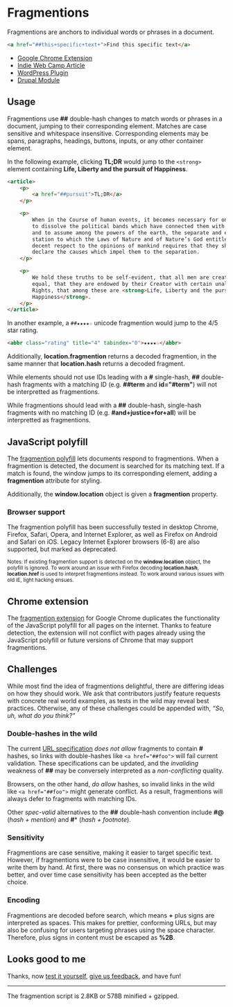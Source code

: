 # Fragmentions

Fragmentions are anchors to individual words or phrases in a document.

```html
<a href="##this+specific+text+">Find this specific text</a>
```

- [Google Chrome Extension](https://chrome.google.com/webstore/detail/fragmentions/pgajkeekgcmgglngchhmcmnkffnhihck)
- [Indie Web Camp Article](http://indiewebcamp.com/fragmention)
- [WordPress Plugin](https://christiaanconover.com/code/wp-fragmention)
- [Drupal Module](https://drupal.org/node/2247785)

## Usage

Fragmentions use **##** double-hash changes to match words or phrases in a document, jumping to their corresponding element. Matches are case sensitive and whitespace insensitive. Corresponding elements may be spans, paragraphs, headings, buttons, inputs, or any other container element.

In the following example, clicking **TL;DR** would jump to the `<strong>` element containing **Life, Liberty and the pursuit of Happiness**.

```html
<article>
	<p>
		<a href="##pursuit">TL;DR</a>
	</p>

	<p>
		When in the Course of human events, it becomes necessary for one people 
		to dissolve the political bands which have connected them with another, 
		and to assume among the powers of the earth, the separate and equal 
		station to which the Laws of Nature and of Nature’s God entitle them, a 
		decent respect to the opinions of mankind requires that they should 
		declare the causes which impel them to the separation.
	</p>

	<p>
		We hold these truths to be self-evident, that all men are created 
		equal, that they are endowed by their Creator with certain unalienable 
		Rights, that among these are <strong>Life, Liberty and the pursuit of 
		Happiness</strong>.
	</p>
</article>
```

In another example, a `##★★★★☆` unicode fragmention would jump to the 4/5 star rating.

```html
<abbr class="rating" title="4" tabindex="0">★★★★☆</abbr>
```

Additionally, **location.fragmention** returns a decoded fragmention, in the same manner that **location.hash** returns a decoded fragment.

While elements should not use IDs leading with a **#** single-hash, **##** double-hash fragments with a matching ID (e.g. **##term** and **id="#term"**) will not be interpretted as fragmentions.

While fragmentions should lead with a **##** double-hash, single-hash fragments with no matching ID (e.g. **#and+justice+for+all**) will be interpretted as fragmentions.

## JavaScript polyfill

The [fragmention polyfill](https://github.com/chapmanu/fragmentions/blob/master/fragmention.js) lets documents respond to fragmentions. When a fragmention is detected, the document is searched for its matching text. If a match is found, the window jumps to its corresponding element, adding a **fragmention** attribute for styling.

Additionally, the **window.location** object is given a **fragmention** property.

### Browser support

The fragmention polyfill has been successfully tested in desktop Chrome, Firefox, Safari, Opera, and Internet Explorer, as well as Firefox on Android and Safari on iOS. Legacy Internet Explorer browsers (6-8) are also supported, but marked as deprecated.

<small>Notes: If existing fragmention support is detected on the **window.location** object, the polyfill is ignored. To work around an issue with Firefox decoding **location.hash**, **location.href** is used to interpret fragmentions instead. To work around various issues with old IE, light hacking ensues.</small>

## Chrome extension

The [fragmention extension](https://chrome.google.com/webstore/detail/fragmentions/pgajkeekgcmgglngchhmcmnkffnhihck) for Google Chrome duplicates the functionality of the JavaScript polyfill for all pages on the internet. Thanks to feature detection, the extension will not conflict with pages already using the JavaScript polyfill or future versions of Chrome that may support fragmentions.

## Challenges

While most find the idea of fragmentions delightful, there are differing ideas on how they should work. We ask that contributors justify feature requests with concrete real world examples, as tests in the wild may reveal best practices. Otherwise, any of these challenges could be appended with, *“So, uh, what do you think?”*

### Double-hashes in the wild

The current [URL specification](http://url.spec.whatwg.org/#url-code-points) *does not allow* fragments to contain **#** hashes, so links with double-hashes like `<a href="##foo">` will fail current validation. These specifications can be updated, and the *invaliding* weakness of **##** may be conversely interpreted as a *non-conflicting* quality.

Browsers, on the other hand, *do allow* hashes, so invalid links in the wild like `<a href="##foo">` might generate conflict. As a result, fragmentions will always defer to fragments with matching IDs.

Other *spec-valid* alternatives to the **##** double-hash convention include **#@** (*hash + mention*) and **#*** (*hash + footnote*).

### Sensitivity

Fragmentions are case sensitive, making it easier to target specific text. However, if fragmentions were to be case insensitive, it would be easier to write them by hand. At first, there was no consensus on which practice was better, and over time case sensitivity has been accepted as the better choice.

### Encoding

Fragmentions are decoded before search, which means **+** plus signs are interpreted as spaces. This makes for prettier, conforming URLs, but may also be confusing for users targeting phrases using the space character. Therefore, plus signs in content must be escaped as **%2B**.

## Looks good to me

Thanks, now [test it yourself](https://github.com/chapmanu/fragmentions/blob/master/example.html), [give us feedback](https://github.com/chapmanu/fragmentions/issues), and have fun!

---

The fragmention script is 2.8KB or 578B minified + gzipped.
